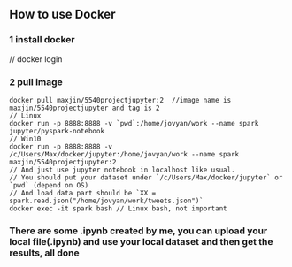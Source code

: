 ## How to use Docker

### 1 install docker

// docker login

### 2 pull image

```
docker pull maxjin/5540projectjupyter:2  //image name is maxjin/5540projectjupyter and tag is 2
// Linux
docker run -p 8888:8888 -v `pwd`:/home/jovyan/work --name spark jupyter/pyspark-notebook 
// Win10
docker run -p 8888:8888 -v /c/Users/Max/docker/jupyter:/home/jovyan/work --name spark maxjin/5540projectjupyter:2
// And just use jupyter notebook in localhost like usual.
// You should put your dataset under `/c/Users/Max/docker/jupyter` or `pwd` (depend on OS)
// And load data part should be `XX = spark.read.json("/home/jovyan/work/tweets.json")`
docker exec -it spark bash // Linux bash, not important
```

### There are some .ipynb created by me, you can upload your local file(.ipynb) and use your local dataset and then get the results, all done
